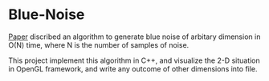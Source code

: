 # Blue-Noise

[Paper](https://www.cs.ubc.ca/~rbridson/docs/bridson-siggraph07-poissondisk.pdf) discribed an algorithm to generate blue noise of arbitary dimension in O(N) time, where N is the number of samples of noise.

This project implement this algorithm in C++, and visualize the 2-D situation in OpenGL framework, and write any outcome of other dimensions into file.

